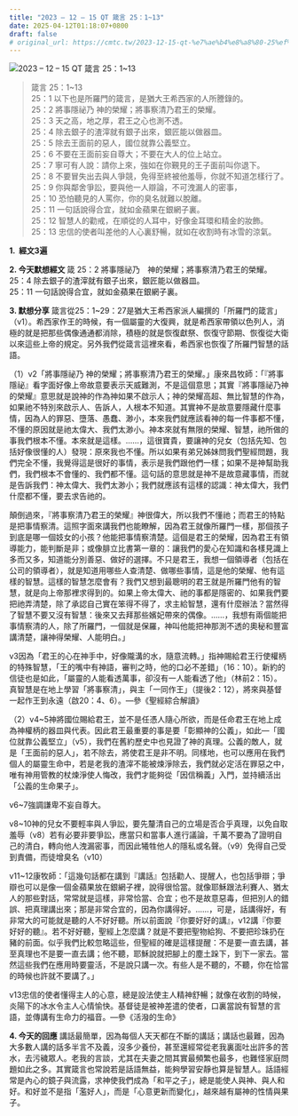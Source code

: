 ```yaml
---
title: "2023 – 12 – 15 QT 箴言 25：1~13"
date: 2025-04-12T01:18:07+0800
draft: false
# original_url: https://cmtc.tw/2023-12-15-qt-%e7%ae%b4%e8%a8%80-25%ef%bc%9a113
---
```


![2023 – 12 – 15 QT 箴言 25：1\~13](/images/qt.jpg  "2023 – 12 – 15 QT 箴言 25：1\~13")

> 箴言 25：1\~13  
> 25：1 以下也是所羅門的箴言，是猶大王希西家的人所謄錄的。  
> 25：2 將事隱祕乃 神的榮耀；將事察清乃君王的榮耀。  
> 25：3 天之高，地之厚，君王之心也測不透。  
> 25：4 除去銀子的渣滓就有銀子出來，銀匠能以做器皿。  
> 25：5 除去王面前的惡人，國位就靠公義堅立。  
> 25：6 不要在王面前妄自尊大；不要在大人的位上站立。  
> 25：7 寧可有人說：請你上來，強如在你覲見的王子面前叫你退下。  
> 25：8 不要冒失出去與人爭競，免得至終被他羞辱，你就不知道怎樣行了。  
> 25：9 你與鄰舍爭訟，要與他一人辯論，不可洩漏人的密事，  
> 25：10 恐怕聽見的人罵你，你的臭名就難以脫離。  
> 25：11 一句話說得合宜，就如金蘋果在銀網子裏。  
> 25：12 智慧人的勸戒，在順從的人耳中，好像金耳環和精金的妝飾。  
> 25：13 忠信的使者叫差他的人心裏舒暢，就如在收割時有冰雪的涼氣。

**1.  經文3遍**

**2. 今天默想經文**
箴 25：2 將事隱祕乃　神的榮耀；將事察清乃君王的榮耀。  
25：4 除去銀子的渣滓就有銀子出來，銀匠能以做器皿。  
25：11 一句話說得合宜，就如金蘋果在銀網子裏。

**3. 默想分享**
箴言從25：1\~29：27是猶大王希西家派人編撰的「所羅門的箴言」（v1）。希西家作王的時候，有一個屬靈的大復興，就是希西家帶領以色列人，消極的就是把那些偶像通通都消除，積極的就是恢復獻祭、恢復守節期、恢復從大衛以來這些上帝的規定。另外我們從箴言這裡來看，希西家也恢復了所羅門智慧的話語。

（1）v2「將事隱祕乃 神的榮耀；將事察清乃君王的榮耀。」康來昌牧師：「『將事隱祕』看字面好像上帝故意要表示天威難測，不是這個意思；其實『將事隱祕乃神的榮耀』意思就是說神的作為神如果不啟示人；神的榮耀高超、無比智慧的作為，如果祂不特別來啟示人、告訴人，人根本不知道。其實神不是故意要隱藏什麼事情，因為人的罪惡、墮落、愚蠢、渺小，本來我們就應該看神的每一件事都不懂，不懂的原因就是祂太偉大、我們太渺小。神本來就有無限的榮耀、智慧，祂所做的事我們根本不懂。本來就是這樣。……，這很寶貴，要讓神的兒女（包括先知、包括好像很懂的人）發現：原來我也不懂。所以如果有弟兄姊妹問我們聖經問題，我們完全不懂，我覺得這是很好的事情，表示是我們跟他們一樣；如果不是神幫助我們，我們根本不會懂的、我們都不懂。這句話的意思就是神不是故意藏事情，而就是告訴我們：神太偉大、我們太渺小；我們就應該有這樣的認識：神太偉大，我們什麼都不懂，要去求告祂的。

顛倒過來，『將事察清乃君王的榮耀』神很偉大，所以我們不懂祂；而君王的特點是把事情察清。這照字面來講我們也能瞭解，因為君王就像所羅門一樣，那個孩子到底是哪一個妓女的小孩？他能把事情察清楚。這個是君王的榮耀，因為君王有領導能力，能判斷是非；或像腓立比書第一章的：讓我們的愛心在知識和各樣見識上多而又多，知道能分別善惡、做好的選擇。不只是君王，我想一個領導者（包括在公司的領導者），就是知道用哪些人查清楚、做哪些事情，這是他的榮耀、他有這樣的智慧。這樣的智慧怎麼會有？我們又想到最聰明的君王就是所羅門他有的智慧，就是向上帝那裡求得到的。如果上帝太偉大、祂的事都是隱密的、如果我們要把祂弄清楚，除了承認自己實在笨得不得了，求主給智慧，還有什麼辦法？當然得了智慧不要又沒有智慧：後來又去拜那些嬪妃帶來的偶像。……，我想有兩個能把事情察清的人，除了所羅門，一個就是保羅，神叫他能把神那測不透的奧秘和豐富講清楚，讓神得榮耀、人能明白。」

v3因為「君王的心在神手中，好像隴溝的水，隨意流轉。」指神賜給君王行使權柄的特殊智慧，「王的嘴中有神語，審判之時，他的口必不差錯」（16：10）。新約的信徒也是如此，「屬靈的人能看透萬事，卻沒有一人能看透了他」（林前2：15）。真智慧是在地上學習「將事察清」，與主「一同作王」（提後2：12），將來與基督一起作王到永遠（啟20：4、6）。—參《聖經綜合解讀》

（2）v4\~5神將國位賜給君王，並不是任憑人隨心所欲，而是任命君王在地上成為神權柄的器皿與代表。因此君王最重要的事是要「彰顯神的公義」，如此—「國位就靠公義堅立」（v5），我們在舊約歷史中也見證了神的真理。公義的敵人，就是「王面前的惡人」，若不除去，將使君王是非不明。同樣地，也可以應用在我們個人的屬靈生命中，若是老我的渣滓不能被煉淨除去，我們就必定活在罪惡之中，唯有神用管教的杖煉淨使人悔改，我們才能夠從「因信稱義」入門，並持續活出「公義的生命果子」。

v6\~7強調謙卑不妄自尊大。

v8\~10神的兒女不要輕率與人爭訟，要先釐清自己的立場是否合乎真理，以免自取羞辱（v8）若有必要非要爭訟，應當只和當事人進行議論，千萬不要為了證明自己的清白，轉向他人洩漏密事，而因此犧牲他人的隱私或名聲。（v9）免得自己受到責備，而徒增臭名（v10）

v11\~12康牧師：「這幾句話都在講到『講話』包括勸人、提醒人，也包括爭辯；爭辯也可以是像一個金蘋果放在銀網子裡，說得很恰當。就像耶穌跟法利賽人、猶太人的那些對話，常常就是這樣，非常恰當、合宜；也不是故意惡毒，但把別人的錯誤、把真理講出來；那是非常合宜的，因為你講得好。……，可是，話講得好，有非常大的可能就是聽的人不好好聽。所以前面說『你要好好的講』，v12講『你要好好的聽』。若不好好聽，聖經上怎麼講？就是不要把聖物給狗、不要把珍珠扔在豬的前面。似乎我們比較忽略這些，但聖經的確是這樣提醒：不是要一直去講，甚至真理也不是要一直去講；他不聽，耶穌說就把腳上的塵土跺下，到下一家去。當然這些我們在應用時要靈活，不是說只講一次。有些人是不聽的，不聽，你在恰當的時候也許就不要講了。」

v13忠信的使者懂得主人的心意，總是設法使主人精神舒暢；就像在收割的時候，炎陽下的冰水令主人心情愉快。基督徒是被神差遣的使者，口裏當說有智慧的言語，並傳講有生命力的福音。—參《活潑的生命》

**4. 今天的回應**
講話最簡單，因為每個人天天都在不斷的講話；講話也最難，因為大多數人講的話多半言不及義，沒多少養份，甚至還經常從老我裏面吐出許多的苦水，去污穢眾人。老我的言談，尤其在夫妻之間其實最頻繁也最多，也難怪家庭問題如此之多。其實箴言也常說若是話語無益，能夠學習安靜也算是智慧人。話語經常是內心的鏡子與流露，求神使我們成為「和平之子」，總是能使人與神、與人和好。和好並不是指「濫好人」，而是「心意更新而變化」，越來越有屬神的性情與果子。
